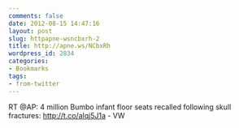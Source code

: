 ```yaml
---
comments: false
date: 2012-08-15 14:47:16
layout: post
slug: httpapne-wsncbxrh-2
title: http://apne.ws/NCbxRh
wordpress_id: 2834
categories:
- Bookmarks
tags:
- from-twitter
---
```


RT @AP: 4 million Bumbo infant floor seats recalled following skull fractures: http://t.co/alqj5J1a - VW
